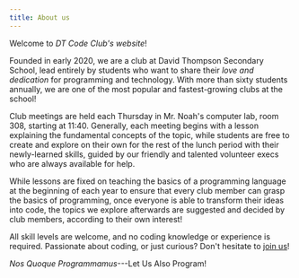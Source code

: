 ```yaml
---
title: About us
---
```


Welcome to *DT Code Club's website*!

Founded in early 2020,
we are a club at David Thompson Secondary School,
lead entirely by students who want to share
their *love and dedication* for programming and technology.
With more than sixty students annually,
we are one of the most popular and fastest-growing clubs at the school!

Club meetings are held each Thursday
in Mr. Noah's computer lab, room 308, starting at 11:40.
Generally, each meeting begins with a lesson 
explaining the fundamental concepts of the topic,
while students are free to create and explore on their own
for the rest of the lunch period
with their newly-learned skills,
guided by our friendly and talented volunteer execs
who are always available for help.

While lessons are fixed on teaching
the basics of a programming language
at the beginning of each year
to ensure that every club member
can grasp the basics of programming,
once everyone is able to transform their ideas into code,
the topics we explore afterwards
are suggested and decided by club members,
according to their own interest!

All skill levels are welcome,
and no coding knowledge or experience is required.
Passionate about coding, or just curious?
Don't hesitate to [join us](/join)!

*Nos Quoque Programmamus*---Let Us Also Program!
